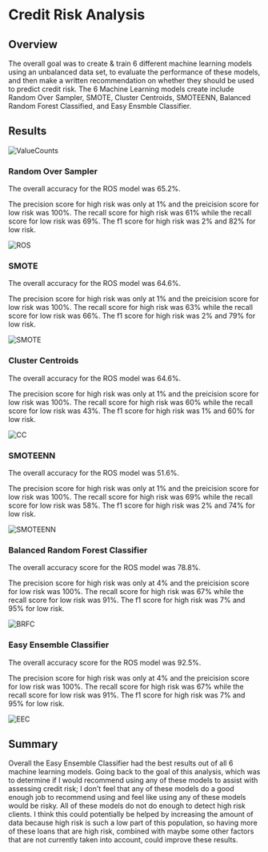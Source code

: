 # Credit Risk Analysis 

## Overview 

The overall goal was to create & train 6 different machine learning models using an unbalanced data set, to evaluate the performance of these models, and then make a written recommendation on whether they should be used to predict credit risk. The 6 Machine Learning models create include Random Over Sampler, SMOTE, Cluster Centroids, SMOTEENN, Balanced Random Forest Classified, and Easy Ensmble Classifier.  

## Results 

![ValueCounts]()

### Random Over Sampler
The overall accuracy for the ROS model was 65.2%. 

The precision score for high risk was only at 1% and the preicision score for low risk was 100%. The recall score for high risk was 61% while the recall score for low risk was 69%. The f1 score for high risk was 2% and 82% for low risk. 

![ROS]()

### SMOTE 
The overall accuracy for the ROS model was 64.6%. 

The precision score for high risk was only at 1% and the preicision score for low risk was 100%. The recall score for high risk was 63% while the recall score for low risk was 66%. The f1 score for high risk was 2% and 79% for low risk. 

![SMOTE]()

### Cluster Centroids
The overall accuracy for the ROS model was 64.6%. 

The precision score for high risk was only at 1% and the preicision score for low risk was 100%. The recall score for high risk was 60% while the recall score for low risk was 43%. The f1 score for high risk was 1% and 60% for low risk. 

![CC]()

### SMOTEENN
The overall accuracy for the ROS model was 51.6%. 

The precision score for high risk was only at 1% and the preicision score for low risk was 100%. The recall score for high risk was 69% while the recall score for low risk was 58%. The f1 score for high risk was 2% and 74% for low risk. 

![SMOTEENN]()

### Balanced Random Forest Classifier
The overall accuracy score for the ROS model was 78.8%. 

The precision score for high risk was only at 4% and the preicision score for low risk was 100%. The recall score for high risk was 67% while the recall score for low risk was 91%. The f1 score for high risk was 7% and 95% for low risk. 

![BRFC]()

### Easy Ensemble Classifier 
The overall accuracy score for the ROS model was 92.5%. 

The precision score for high risk was only at 4% and the preicision score for low risk was 100%. The recall score for high risk was 67% while the recall score for low risk was 91%. The f1 score for high risk was 7% and 95% for low risk. 

![EEC]()

## Summary 

Overall the Easy Ensemble Classifier had the best results out of all 6 machine learning models. Going back to the goal of this analysis, which was to determine if I would recommend using any of these models to assist with assessing credit risk; I don't feel that any of these models do a good enough job to recommend using and feel like using any of these models would be risky. All of these models do not do enough to detect high risk clients. I think this could potentially be helped by increasing the amount of data because high risk is such a low part of this population, so having more of these loans that are high risk, combined with maybe some other factors that are not currently taken into account, could improve these results. 
